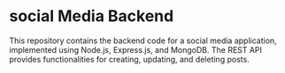 # social Media Backend

This repository contains the backend code for a social media application, implemented using Node.js, Express.js, and MongoDB. The REST API provides functionalities for creating, updating, and deleting posts.

   
